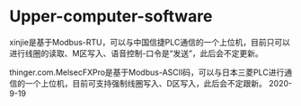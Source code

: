 # Upper-computer-software

xinjie是基于Modbus-RTU，可以与中国信捷PLC通信的一个上位机，目前只可以进行线圈的读取、M区写入、语音控制-口令是“发送”，此后会不定更新。

thinger.com.MelsecFXPro是基于Modbus-ASCII码，可以与日本三菱PLC进行通信的一个上位机，目前可支持强制线圈写入、D区写入，此后会不定跟新。
                                                                          2020-9-19
